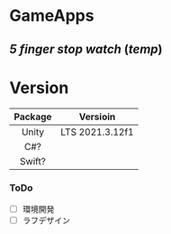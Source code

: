 # GameApps
## *5 finger stop watch* (***temp***)
# Version
| Package | Versioin |
| :---: |  :--: |
| Unity | LTS 2021.3.12f1 |
| C#? | |
| Swift? | |
### ToDo
- [ ] 環境開発
- [ ] ラフデザイン
